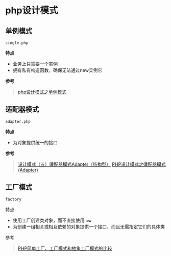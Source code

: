 
# php设计模式


## 单例模式
`single.php`


**特点**
- 业务上只需要一个实例
- 拥有私有构造函数，确保无法通过new实例它


**参考**

> [php设计模式之单例模式](http://blog.samoay.me/post/view/13)


## 适配器模式

`adapter.php`

**特点**

- 为对象提供统一的接口


**参考**

> [设计模式（五）适配器模式Adapter（结构型）](http://blog.csdn.net/hguisu/article/details/7527842)
> [PHP设计模式之适配器模式(Adapter)](http://blog.samoay.me/post/view/14)


## 工厂模式

`factory`

特点
- 使用工厂创建类对象，而不直接使用`new`
- 为创建一组相关或相互依赖的对象提供一个接口，而且无需指定它们的具体类

参考

> [PHP简单工厂、工厂模式和抽象工厂模式的比较](http://www.phpddt.com/php/php-factory.html)
